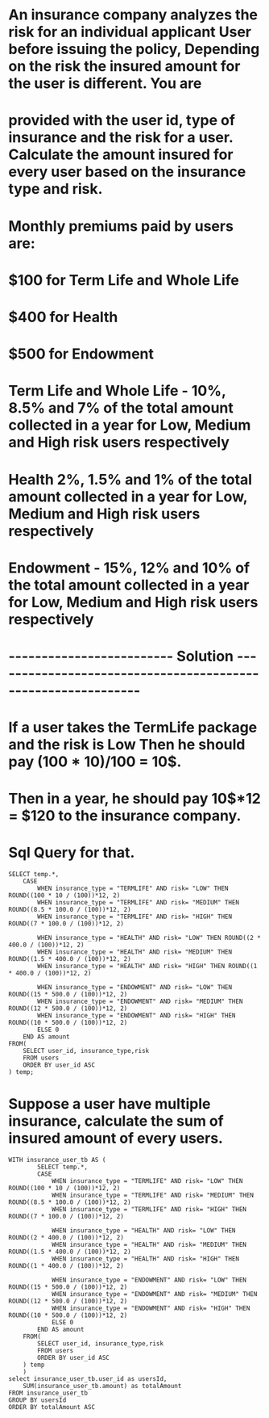 # An insurance company analyzes the risk for an  individual applicant User before issuing the policy, Depending  on the risk the insured amount  for the user is different. You are
# provided with the user id, type of insurance and the risk for a user. Calculate the amount insured for every user based on the insurance type and risk.
# Monthly premiums paid by users are:
#  $100 for Term Life and Whole Life
#  $400 for Health
#  $500 for Endowment

# Term Life and Whole Life -  10%, 8.5% and 7% of the total amount collected in a year  for Low, Medium and High risk users respectively
# Health   2%, 1.5% and 1% of the total amount collected in a year for Low, Medium and High risk users respectively
# Endowment - 15%, 12% and 10% of the total amount collected in a year for Low, Medium and High risk users respectively

# ------------------------- Solution -------------------------------------------------------------

# If a user takes the TermLife package and the risk is Low Then he should pay ($100*10)/$100 = 10$.
# Then in a year, he should pay 10$*12 = $120 to the insurance company.

# Sql Query for that.

    SELECT temp.*,
        CASE
            WHEN insurance_type = "TERMLIFE" AND risk= "LOW" THEN ROUND((100 * 10 / (100))*12, 2)
            WHEN insurance_type = "TERMLIFE" AND risk= "MEDIUM" THEN ROUND((8.5 * 100.0 / (100))*12, 2)
            WHEN insurance_type = "TERMLIFE" AND risk= "HIGH" THEN ROUND((7 * 100.0 / (100))*12, 2)

            WHEN insurance_type = "HEALTH" AND risk= "LOW" THEN ROUND((2 * 400.0 / (100))*12, 2)
            WHEN insurance_type = "HEALTH" AND risk= "MEDIUM" THEN ROUND((1.5 * 400.0 / (100))*12, 2)
            WHEN insurance_type = "HEALTH" AND risk= "HIGH" THEN ROUND((1 * 400.0 / (100))*12, 2)

            WHEN insurance_type = "ENDOWMENT" AND risk= "LOW" THEN ROUND((15 * 500.0 / (100))*12, 2)
            WHEN insurance_type = "ENDOWMENT" AND risk= "MEDIUM" THEN ROUND((12 * 500.0 / (100))*12, 2)
            WHEN insurance_type = "ENDOWMENT" AND risk= "HIGH" THEN ROUND((10 * 500.0 / (100))*12, 2)
            ELSE 0
        END AS amount
    FROM(
        SELECT user_id, insurance_type,risk
        FROM users
        ORDER BY user_id ASC
    ) temp;

# Suppose a user have multiple insurance, calculate the sum of insured amount of every users.

    WITH insurance_user_tb AS (
            SELECT temp.*,
            CASE
                WHEN insurance_type = "TERMLIFE" AND risk= "LOW" THEN ROUND((100 * 10 / (100))*12, 2)
                WHEN insurance_type = "TERMLIFE" AND risk= "MEDIUM" THEN ROUND((8.5 * 100.0 / (100))*12, 2)
                WHEN insurance_type = "TERMLIFE" AND risk= "HIGH" THEN ROUND((7 * 100.0 / (100))*12, 2)

                WHEN insurance_type = "HEALTH" AND risk= "LOW" THEN ROUND((2 * 400.0 / (100))*12, 2)
                WHEN insurance_type = "HEALTH" AND risk= "MEDIUM" THEN ROUND((1.5 * 400.0 / (100))*12, 2)
                WHEN insurance_type = "HEALTH" AND risk= "HIGH" THEN ROUND((1 * 400.0 / (100))*12, 2)

                WHEN insurance_type = "ENDOWMENT" AND risk= "LOW" THEN ROUND((15 * 500.0 / (100))*12, 2)
                WHEN insurance_type = "ENDOWMENT" AND risk= "MEDIUM" THEN ROUND((12 * 500.0 / (100))*12, 2)
                WHEN insurance_type = "ENDOWMENT" AND risk= "HIGH" THEN ROUND((10 * 500.0 / (100))*12, 2)
                ELSE 0
            END AS amount
        FROM(
            SELECT user_id, insurance_type,risk
            FROM users
            ORDER BY user_id ASC
        ) temp
        )
    select insurance_user_tb.user_id as usersId,
        SUM(insurance_user_tb.amount) as totalAmount
    FROM insurance_user_tb
    GROUP BY usersId
    ORDER BY totalAmount ASC